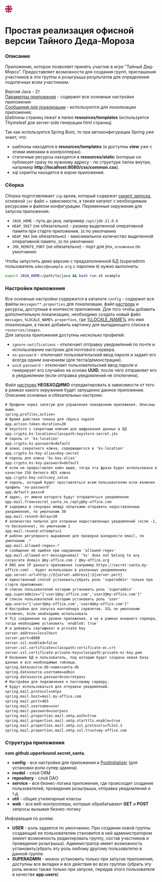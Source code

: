 [![en](src/main/resources/static/images/en.png)](README.md)

# Простая реализация офисной версии Тайного Деда-Мороза

### Описание
Приложение, которое позволяет принять участие в игре "Тайный Дед-Мороз". Предоставляет возможности для создания групп,
приглашения участников в эти группы и розыгрыша результатов для определения подопечных всем участникам.

Версия Java - 21\
[Параметры приложения](./src/main/resources/application.properties) - содержит все основные настройки приложения\
[Сообщения для локализации](./src/main/resources/messages.properties) - используются для локализации приложения.\
Шаблоны страниц лежат в папке **resources/templates** (используется Thymeleaf для server-side генерации html страниц)

Так как используется Spring Boot, то при автоконфигурации Spring уже знает, что:
- шаблоны находятся в **resources/templates** (и доступны **view** уже с этими именами в контроллерах).
- статичные ресурсы находятся в **resources/static** (которые он публикует сразу по нужному адресу -
по структуре папок внутри, например **http://localhost:8080/css/common.css**).
- sql скрипты находятся в корне приложения.

### Сборка
Сборка подготавливает `zip` архив, который содержит [скрипт запуска](./image/run.sh), основной `jar` файл + зависимости,
а также каталог с необходимым ресурсами и файлом конфигурации.
Переменные окружения для запуска приложения:
- `JAVA_HOME` - путь до java, например `/opt/jdk-21.0.6`
- `HEAP_INIT` (не обязательно) - размер выделенной оперативной памяти при старте приложения, `1G` по умолчанию
- `HEAP_MAX` (не обязательно) - максимальное количество выделенной оперативной памяти, `1G` по умолчанию
- `JMX_REMOTE_PORT` (не обязательно) - порт для jmx, `отключено` по умолчанию

Чтобы запустить демо версию с предзаполненной БД (superadmin пользователь `admin@example.org` с паролем `0`) нужно выполнить:
```bash
export JAVA_HOME=/path/to/java && bash run.sh example
```

### Настройки приложения
Все основные настройки содержатся в каталоге `config` - содержит все файлы `messages**.properties` для локализации, файл
[настроек](./src/main/resources/config.properties) и ресурсы, доступные в контексте приложения. Для того
чтобы добавить дополнительную локализацию, необходимо создать новый файл `messages_%LOCALE_NAME%.properties`,
где [%LOCALE_NAME%](https://en.wikipedia.org/wiki/IETF_language_tag) это имя локализации,
а также добавить картинку для выпадающего списка в `resources/images`.\
Для запуска приложения доступны несколько профилей:
- `ignore-notifications` - отключает отправку уведомлений по почте и использование настроек для почтового сервера.
- `no-password` - отключает пользовательский ввод пароля и задает его всегда одним значением (для теста/демонстрации).
- `uuid-password` - отключает пользовательский ввод пароля и генерирует его случайно на основе **UUID**, после чего
отправляет его в уведомлении (если отправка уведомлений не отключена).

Файл [настроек](./src/main/resources/config.properties) **НЕОБХОДИМО** отредактировать в зависимости от того
в рамках какого окружения будет запущенно данное приложение.\
Описание основных и обязательных настроек:
```properties
# Профили через запятую для управления поведением приложения. Описаны выше. 
spring,profiles,active=
# Время действия токена для сброса пароля
app.action-token-duration=2H
# keystore с секретным ключом для шифрования данных в БД
app.crypto.ks-location=classpath:keystore-secret.jks
# пароль от 'ks-location'
app.crypto.ks-password=default
# алиас секретного ключа, содержащегося в 'ks-location'
app.crypto.ks-key-alias=key-secret
# пароль для ключа 'ks-key-alias'
app.crypto.ks-key-password=default
# если не предоставлен ключ выше, тогда эта фраза будет использована в качестве 256 битного AES ключа
app.crypto.key-salt=any_value
# пароль, который будет проставляться всем пользователям если включен профиль 'no-password'
app.default-pass=0
# адрес, от имени которого будут отправляться уведомления
app.mail.from=secret_santa_no_reply@my-office.com
# задержка в секундах между попытками отправить недоставленные уведомления, по умолчанию 30
app.mail.resend-delay=30
# количество попыток для отправки недоставленных уведомлений (если -1, то бесконечно), по умолчанию 1
app.mail.resend-attempts=1
# шаблон регулярного выражения для проверки валидности email, по умолчанию .*
app.mail.allowed-regex=.*
# сообщение об ошибке при нарушении 'allowed-regex'
app.mail.allowed-err-message=email '%s' does not belong to any corporate domain @my-office.com / @my-office.org
# DNS или IP данного приложения (например https://secret-santa.my-office.com) - будет использован в различных уведомлениях
app.server.url=http://${server.address}:${server.port}
# единственный способ установить/убрать роль 'superadmin' только при старте приложения:
# список пользователей которым установить роль 'superadmin'
app.superadmins="{'user1@my-office.com','user2@my-office.com'}"
# список пользователей которым установить роль 'user'
app.users="{'user3@my-office.com','user4@my-office.com'}"
# Настройки для запуска контейнера сервлетов. SSL по умолчанию отключен, если необходимо использовать
# TLS соединение на уровне приложения, а не в рамках внешнего сервера, тогда необходимо установить `enabled: true`
# и добавить сертификат и private key
server.address=localhost
server.port=8080
server.ssl.enabled=false
server.ssl.certificate=classpath:certificate-ec.crt
server.ssl.certificate-private-key=classpath:private-ec-key.pem
# Название БД и пользователь, под которым будет создана новая база данных и все необходимые таблицы.
spring.datasource.db-name=santa-db
spring.datasource.username=admin
spring.datasource.password=secretpass
# Настройки для подключения к почтовому серверу.
# Будут использоваться для отправки уведомлений.
spring.mail.protocol=smtps
spring.mail.host=mail.my-office.com
spring.mail.port=465
spring.mail.username=user
spring.mail.password=userpass
spring.mail.properties.mail.smtp.auth=true
spring.mail.properties.mail.smtp.starttls.enable=true
spring.mail.properties.mail.smtp.ssl.protocols=TLSv1.2
spring.mail.properties.mail.smtp.ssl.trust=my-office.com
```

### Структура приложения
**com.github.upperbound.secret_santa.**
- **config** - все настройки для приложения и
  [PostInitializer](./src/main/java/com/github/upperbound/secret_santa/config/PostInitializer.java) (для установки роли супер админа)
- **model** - слой ORM
- **repository** - слой DAO
- **service** - вся бизнес-логика приложения, где происходит создание пользователей,
  проведение розыгрыша, отправка уведомлений и т.д.
- **util** - общие утилитарные классы
- **web** - все веб-контроллеры, которые обрабатывают **GET** и **POST** запросы вызывая бизнес-логику

Информация по ролям:
- **USER** - роль задается по умолчанию. При создании новой группы создающий ее пользователем становится в ней
администратором (имеет возможность редактировать группу, состав участников и проведение розыгрыша). Администратор
имеет возможность установить/убрать эту роль любому другому пользователю в данной группе.
- **SUPERADMIN** - можно установить только при запуске приложения, доступны все вкладки и все действия во всех группах
(убрать эту роль можно также только при запуске, передав этого пользователя в качестве **app.users**)
